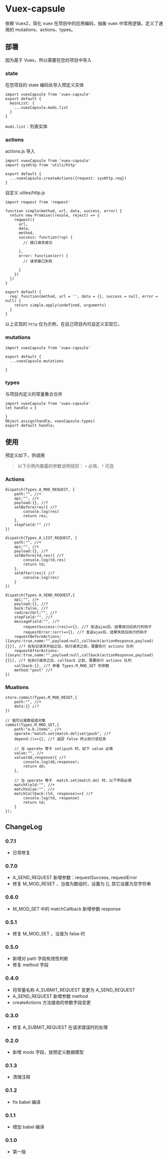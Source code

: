 # Vuex-capsule

依赖 Vuex2，简化 vuex 在项目中的应用编码，抽象 vuex 中常用逻辑，定义了通用的 mutations、actions、types。

## 部署
因为基于 Vuex，所以需要在您的项目中导入

### state
在您项目的 state 编码处导入预定义实体
```
import vuexCapsule from 'vuex-capsule'
export default {
  mainList: {
    ...vuexCapsule.mods.list
  }
}
```
`mods.list`：列表实体

### actions
actions.js 导入
```
import vuexCapsule from 'vuex-capsule'
import sysHttp from 'utils/http'

export default {
  ...vuexCapsule.createActions({request: sysHttp.req})
}
```
自定义 utiles/http.js
```
import reqwest from 'reqwest'

function simple(method, url, data, success, error) {
  return new Promise((resole, reject) => {
    reqwest({
      url,
      data,
      method,
      success: function(rsp) {
        // 接口请求成功

      },
      error: function(err) {
        // 请求接口失败

      }
    })
  })
}

export default {
  req: function(method, url = '', data = {}, success = null, error = null) {
    return simple.apply(undefined, arguments)
  }
}
```
以上实现的 `http` 仅为示例，在自己项目内可自定义实现它。


### mutations

```
import vuexCapsule from 'vuex-capsule'

export default {
  ...vuexCapsule.mutations

}
```

### types
与项目内定义的常量集合合并

```
import vuexCapsule from 'vuex-capsule'
let handle = {

}
Object.assign(handle, vuexCapsule.types)
export default handle;
```

## 使用
预定义如下，供调用
> 以下示例内暴露的参数说明规则： `+` 必填，`?` 可选

### Actions
```
dispatch(Types.A_MOD_REQUEST, {
    path:"", //+
    api:"", //+
    payload:{}, //?
    setBefore(res){ //?
    	console.log(res)
    	return res;
    },
    stepField:"" //?
})

dispatch(Types.A_LIST_REQUEST, {
    path:"", //+
    api:"", //+
    payload:{}, //?
    setBefore(td,res){ //?
    	console.log(td,res)
    	return td;
    },
    setAfter(res){ //?
    	console.log(res)
    }
})

dispatch(Types.A_SEND_REQUEST,{
    api:"", //+
    payload:{}, //?
    back:false, //?
    redirectUrl:"", //?
    stepField:"", //?
    messageField:"", //?
		requestSuccess:(res)=>{}, //? 发送ajax后，结果成功后执行的钩子
		requestError:(err)=>{}, //? 发送ajax后，结果失败后执行的钩子
    requestBeforeActions:[{async:true,name:"",payload:null,callback(actionResponse,payload){}}], //? 在标记请求开始之后，执行请求之前，需要执行 actions 队列
    requestAfterActions:[{async:true,name:"",payload:null,callback(actionResponse,payload){}}], //? 在执行请求之后，callback 之前，需要执行 actions 队列
    callback:{}, //? 参看 Types.M_MOD_SET 的参数
    method:"post" //?
})
```


### Muations

```
store.commit(Types.M_MOD_RESET,{
    path:"", //+
    data:{} //?
})

// 值可以是数组或对象
commit(Types.M_MOD_SET,{
    path:"a.b.items", //+
    operate:"match.set|match.del|set|push", //?
    depend:()=>{}, //? 返回 false 终止执行该任务
    
    // 当 operate 等于 set|push 时，如下 value 必填
    value:"", //+
    value(dd,response){ //?
    	console.log(dd,response);
    	return dd;
    },
    
    // 当 operate 等于  match.set|match.del 时，以下字段必填
    matchField:"", //+
    matchValue:"", //+
    matchCallback:(td, response)=>{ //?
    	console.log(td, response)
    	return td;
    }
});
```

## ChangeLog
### 0.7.1
- 日常修复
### 0.7.0
- A_SEND_REQUEST 新增参数：requestSuccess, requestError
- 修复 M_MOD_RESET ，当值为数组时，设置为 [], 其它设置为空字符串
### 0.6.0
- M_MOD_SET 中的 matchCallback 新增参数 response
### 0.5.1
- 修复 M_MOD_SET ，当值为 false 时
### 0.5.0
- 新增对 path 字段有效性判断
- 修复 method 字段
### 0.4.0
- 将常量名称 A_SUBMIT_REQUEST 变更为 A_SEND_REQUEST
- A_SEND_REQUEST 新增参数 method
- createActions 方法接收的参数字段变更
### 0.3.0
- 修复 A_SUBMIT_REQUEST 在请求错误时的处理
### 0.2.0
- 新增 mods 字段，放预定义数据模型
### 0.1.3
- 清理注释
### 0.1.2
- fix babel 编译
### 0.1.1
- 增加 babel 编译
### 0.1.0
- 第一版